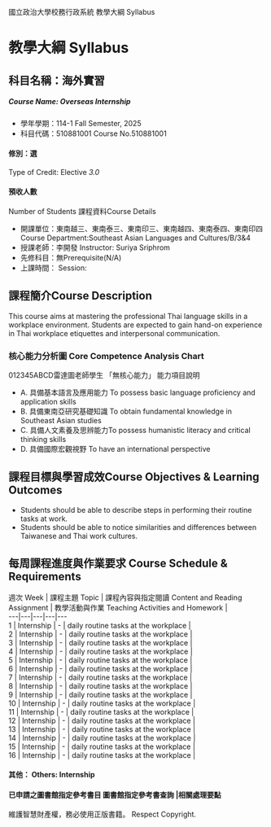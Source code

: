 國立政治大學校務行政系統 教學大綱 Syllabus
# 教學大綱 Syllabus
##  科目名稱：海外實習
#####  Course Name: Overseas Internship
  * 學年學期：114-1 Fall Semester, 2025 
  * 科目代碼：510881001 Course No.510881001
#### 修別：選
Type of Credit: Elective 
_3.0_
#### 預收人數
Number of Students
課程資料Course Details
  * 開課單位：東南越三、東南泰三、東南印三、東南越四、東南泰四、東南印四 Course Department:Southeast Asian Languages and Cultures/B/3&4 
  * 授課老師：李開發 Instructor: Suriya Sriphrom 
  * 先修科目：無Prerequisite(N/A)
  * 上課時間： Session: 
##  課程簡介Course Description
This course aims at mastering the professional Thai language skills in a workplace environment. Students are expected to gain hand-on experience in Thai workplace etiquettes and interpersonal communication.
###  核心能力分析圖 Core Competence Analysis Chart
012345ABCD雷達圖老師學生
「無核心能力」 
能力項目說明
  * A. 具備基本語言及應用能力 To possess basic language proficiency and application skills
  * B. 具備東南亞研究基礎知識 To obtain fundamental knowledge in Southeast Asian studies
  * C. 具備人文素養及思辨能力To possess humanistic literacy and critical thinking skills
  * D. 具備國際宏觀視野 To have an international perspective
##  課程目標與學習成效Course Objectives & Learning Outcomes 
  * Students should be able to describe steps in performing their routine tasks at work.
  * Students should be able to notice similarities and differences between Taiwanese and Thai work cultures.
##  每周課程進度與作業要求 Course Schedule & Requirements
週次 Week |  課程主題 Topic |  課程內容與指定閱讀 Content and Reading Assignment |  教學活動與作業 Teaching Activities and Homework |   
---|---|---|---|---  
1 |  Internship  |  - |  daily routine tasks at the workplace |   
2 |  Internship |  - |  daily routine tasks at the workplace |   
3 |  Internship |  - |  daily routine tasks at the workplace |   
4 |  Internship |  - |  daily routine tasks at the workplace |   
5 |  Internship |  - |  daily routine tasks at the workplace |   
6 |  Internship |  - |  daily routine tasks at the workplace |   
7 |  Internship |  - |  daily routine tasks at the workplace |   
8 |  Internship |  - |  daily routine tasks at the workplace |   
9 |  Internship |  - |  daily routine tasks at the workplace |   
10 |  Internship |  - |  daily routine tasks at the workplace |   
11 |  Internship |  - |  daily routine tasks at the workplace |   
12 |  Internship |  - |  daily routine tasks at the workplace |   
13 |  Internship |  - |  daily routine tasks at the workplace |   
14 |  Internship |  - |  daily routine tasks at the workplace |   
15 |  Internship |  - |  daily routine tasks at the workplace |   
16 |  Internship |  - |  daily routine tasks at the workplace |   
####  其他： Others: Internship 
####  已申請之圖書館指定參考書目  圖書館指定參考書查詢 |相關處理要點
維護智慧財產權，務必使用正版書籍。 Respect Copyright.